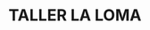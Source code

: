 ---
title: "TALLER LA LOMA"
url: /simacota-barrio-santa-barbara/taller-la-loma-carrera-5-5-79/
shop: Autowerkstatt
---